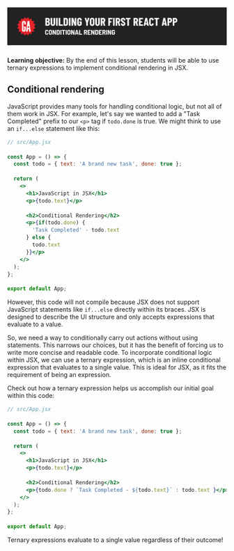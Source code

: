 # ![Building Your First React App - Conditional Rendering](./assets/hero.png)

**Learning objective:** By the end of this lesson, students will be able to use ternary expressions to implement conditional rendering in JSX.

## Conditional rendering

JavaScript provides many tools for handling conditional logic, but not all of them work in JSX. For example, let's say we wanted to add a "Task Completed" prefix to our `<p>` tag if `todo.done` is true. We might think to use an `if...else` statement like this:

```jsx
// src/App.jsx

const App = () => {
  const todo = { text: 'A brand new task', done: true };

  return (
    <>
      <h1>JavaScript in JSX</h1>
      <p>{todo.text}</p>

      <h2>Conditional Rendering</h2>
      <p>{if(todo.done) {
        'Task Completed' - todo.text
      } else {
        todo.text
      }}</p>
    </>
  );
};

export default App;
```

However, this code will not compile because JSX does not support JavaScript statements like `if...else` directly within its braces. JSX is designed to describe the UI structure and only accepts expressions that evaluate to a value.

So, we need a way to conditionally carry out actions without using statements. This narrows our choices, but it has the benefit of forcing us to write more concise and readable code. To incorporate conditional logic within JSX, we can use a ternary expression, which is an inline conditional expression that evaluates to a single value. This is ideal for JSX, as it fits the requirement of being an expression.

Check out how a ternary expression helps us accomplish our initial goal within this code:

```jsx
// src/App.jsx

const App = () => {
  const todo = { text: 'A brand new task', done: true };

  return (
    <>
      <h1>JavaScript in JSX</h1>
      <p>{todo.text}</p>

      <h2>Conditional Rendering</h2>
      <p>{todo.done ? `Task Completed - ${todo.text}` : todo.text }</p>
    </>
  );
};

export default App;
```

Ternary expressions evaluate to a single value regardless of their outcome!
